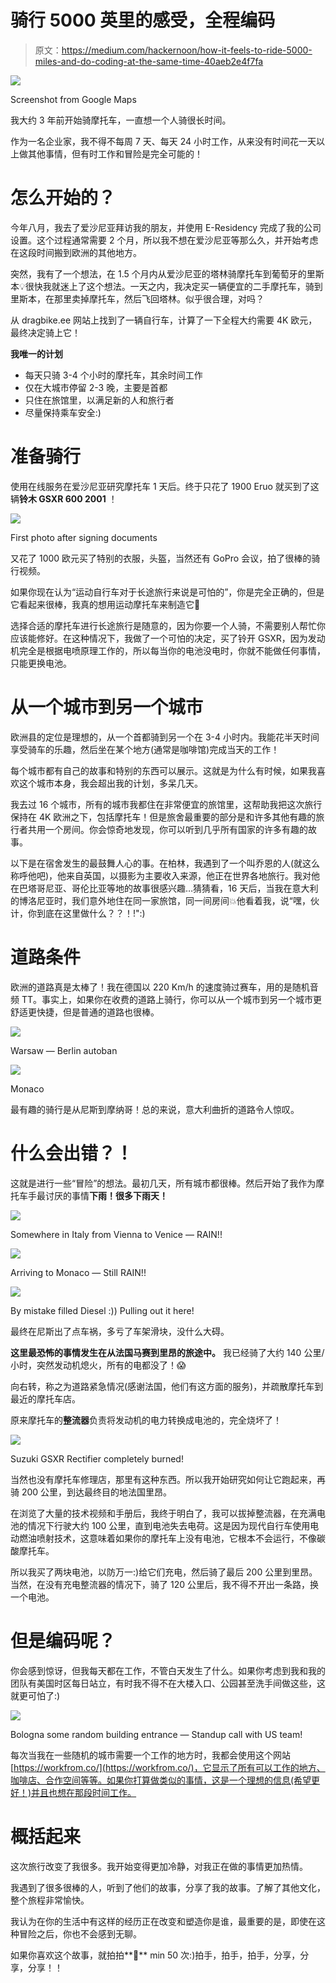 # 骑行 5000 英里的感受，全程编码

> 原文：<https://medium.com/hackernoon/how-it-feels-to-ride-5000-miles-and-do-coding-at-the-same-time-40aeb2e4f7fa>

![](img/d00c9054b00c13863e1a607b71f242b5.png)

Screenshot from Google Maps

我大约 3 年前开始骑摩托车，一直想一个人骑很长时间。

作为一名企业家，我不得不每周 7 天、每天 24 小时工作，从来没有时间花一天以上做其他事情，但有时工作和冒险是完全可能的！

# 怎么开始的？

今年八月，我去了爱沙尼亚拜访我的朋友，并使用 E-Residency 完成了我的公司设置。这个过程通常需要 2 个月，所以我不想在爱沙尼亚等那么久，并开始考虑在这段时间搬到欧洲的其他地方。

突然，我有了一个想法，在 1.5 个月内从爱沙尼亚的塔林骑摩托车到葡萄牙的里斯本💡很快我就迷上了这个想法。一天之内，我决定买一辆便宜的二手摩托车，骑到里斯本，在那里卖掉摩托车，然后飞回塔林。似乎很合理，对吗？

从 dragbike.ee 网站上找到了一辆自行车，计算了一下全程大约需要 4K 欧元，最终决定骑上它！

**我唯一的计划**

*   每天只骑 3-4 个小时的摩托车，其余时间工作
*   仅在大城市停留 2-3 晚，主要是首都
*   只住在旅馆里，以满足新的人和旅行者
*   尽量保持乘车安全:)

# 准备骑行

使用在线服务在爱沙尼亚研究摩托车 1 天后。终于只花了 1900 Eruo 就买到了这辆**铃木 GSXR 600 2001** ！

![](img/d6b2955f2e9bbd55da5e32ea559e38ca.png)

First photo after signing documents

又花了 1000 欧元买了特别的衣服，头盔，当然还有 GoPro 会议，拍了很棒的骑行视频。

如果你现在认为“运动自行车对于长途旅行来说是可怕的”，你是完全正确的，但是它看起来很棒，我真的想用运动摩托车来制造它🎉

选择合适的摩托车进行长途旅行是随意的，因为你要一个人骑，不需要别人帮忙你应该能修好。在这种情况下，我做了一个可怕的决定，买了铃开 GSXR，因为发动机完全是根据电喷原理工作的，所以每当你的电池没电时，你就不能做任何事情，只能更换电池。

# 从一个城市到另一个城市

欧洲县的定位是理想的，从一个首都骑到另一个在 3-4 小时内。我能花半天时间享受骑车的乐趣，然后坐在某个地方(通常是咖啡馆)完成当天的工作！

每个城市都有自己的故事和特别的东西可以展示。这就是为什么有时候，如果我喜欢这个城市本身，我会超出我的计划，多呆几天。

我去过 16 个城市，所有的城市我都住在非常便宜的旅馆里，这帮助我把这次旅行保持在 4K 欧洲之下，包括摩托车！但是旅舍最重要的部分是和许多其他有趣的旅行者共用一个房间。你会惊奇地发现，你可以听到几乎所有国家的许多有趣的故事。

以下是在宿舍发生的最鼓舞人心的事。在柏林，我遇到了一个叫乔恩的人(就这么称呼他吧)，他来自英国，以摄影为主要收入来源，他正在世界各地旅行。我对他在巴塔哥尼亚、哥伦比亚等地的故事很感兴趣…猜猜看，16 天后，当我在意大利的博洛尼亚时，我们意外地住在同一家旅馆，同一间房间💥他看着我，说“嘿，伙计，你到底在这里做什么？？！!":)

# 道路条件

欧洲的道路真是太棒了！我在德国以 220 Km/h 的速度骑过赛车，用的是随机音频 TT。事实上，如果你在收费的道路上骑行，你可以从一个城市到另一个城市更舒适更快捷，但是普通的道路也很棒。

![](img/36fe57d6fa01704d9ad5644655b793a5.png)

Warsaw — Berlin autoban

![](img/e97fe152ef1f99ca9b12e8c72bc0fd48.png)

Monaco

最有趣的骑行是从尼斯到摩纳哥！总的来说，意大利曲折的道路令人惊叹。

# 什么会出错？！

这就是进行一些“冒险”的想法。最初几天，所有城市都很棒。然后开始了我作为摩托车手最讨厌的事情**下雨！很多下雨天！**

![](img/a1966c68797c88d336abecfafb8f7086.png)

Somewhere in Italy from Vienna to Venice — RAIN!!

![](img/358e5d115d908e7c4689b184987e9aad.png)

Arriving to Monaco — Still RAIN!!

![](img/54e414f27f5fe74dddd49dd5dda7ed1b.png)

By mistake filled Diesel :)) Pulling out it here!

最终在尼斯出了点车祸，多亏了车架滑块，没什么大碍。

**这里最恐怖的事情发生在从法国马赛到里昂的旅途中。** 我已经骑了大约 140 公里/小时，突然发动机熄火，所有的电都没了！😱

向右转，称之为道路紧急情况(感谢法国，他们有这方面的服务)，并疏散摩托车到最近的摩托车店。

原来摩托车的**整流器**负责将发动机的电力转换成电池的，完全烧坏了！

![](img/cc29ca33404ff3606a8f6c8733221afc.png)

Suzuki GSXR Rectifier completely burned!

当然也没有摩托车修理店，那里有这种东西。所以我开始研究如何让它跑起来，再骑 200 公里，到达最终目的地法国里昂。

在浏览了大量的技术视频和手册后，我终于明白了，我可以拔掉整流器，在充满电池的情况下行驶大约 100 公里，直到电池失去电荷。这是因为现代自行车使用电动燃油喷射技术，这意味着如果你的摩托车上没有电池，它根本不会运行，不像碳酸摩托车。

所以我买了两块电池，以防万一:)给它们充电，然后骑了最后 200 公里到里昂。当然，在没有充电整流器的情况下，骑了 120 公里后，我不得不开出一条路，换一个电池。

# 但是编码呢？

你会感到惊讶，但我每天都在工作，不管白天发生了什么。如果你考虑到我和我的团队有美国时区每日站立，有时我不得不在大楼入口、公园甚至洗手间做这些，这就更可怕了:)

![](img/b73e9de1a188514936a7654083acd8dc.png)

Bologna some random building entrance — Standup call with US team!

每次当我在一些随机的城市需要一个工作的地方时，我都会使用这个网站[https://workfrom.co/](https://workfrom.co/)，它显示了所有可以工作的地方、咖啡店、合作空间等等。如果你打算做类似的事情，这是一个理想的信息(希望更好！)并且也想在那段时间工作。

# 概括起来

这次旅行改变了我很多。我开始变得更加冷静，对我正在做的事情更加热情。

我遇到了很多很棒的人，听到了他们的故事，分享了我的故事。了解了其他文化，整个旅程非常愉快。

我认为在你的生活中有这样的经历正在改变和塑造你是谁，最重要的是，即使在这种冒险之后，你也不会感到无聊。

如果你喜欢这个故事，就拍拍**👏** min 50 次:)拍手，拍手，拍手，分享，分享，分享！！